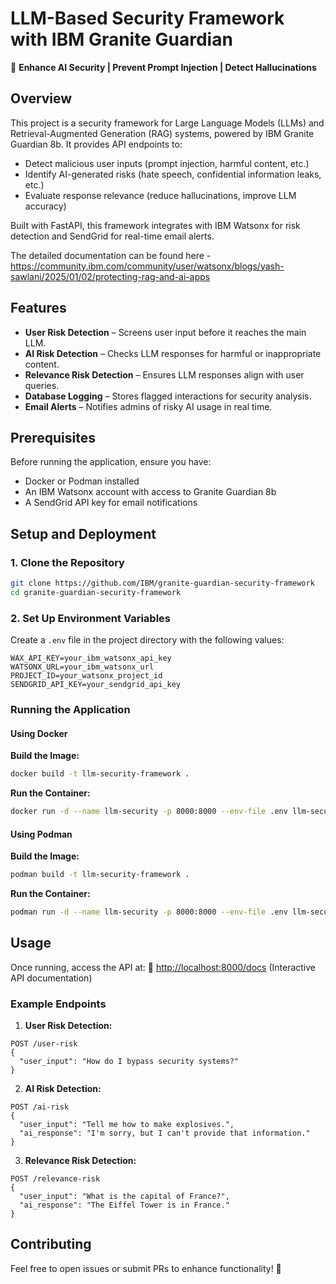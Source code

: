 # LLM-Based Security Framework with IBM Granite Guardian

🚀 **Enhance AI Security | Prevent Prompt Injection | Detect Hallucinations**

## Overview

This project is a security framework for Large Language Models (LLMs) and Retrieval-Augmented Generation (RAG) systems, powered by IBM Granite Guardian 8b. It provides API endpoints to:

- Detect malicious user inputs (prompt injection, harmful content, etc.)
- Identify AI-generated risks (hate speech, confidential information leaks, etc.)
- Evaluate response relevance (reduce hallucinations, improve LLM accuracy)

Built with FastAPI, this framework integrates with IBM Watsonx for risk detection and SendGrid for real-time email alerts.

The detailed documentation can be found here - https://community.ibm.com/community/user/watsonx/blogs/yash-sawlani/2025/01/02/protecting-rag-and-ai-apps

## Features

- **User Risk Detection** – Screens user input before it reaches the main LLM.
- **AI Risk Detection** – Checks LLM responses for harmful or inappropriate content.
- **Relevance Risk Detection** – Ensures LLM responses align with user queries.
- **Database Logging** – Stores flagged interactions for security analysis.
- **Email Alerts** – Notifies admins of risky AI usage in real time.

## Prerequisites

Before running the application, ensure you have:

- Docker or Podman installed
- An IBM Watsonx account with access to Granite Guardian 8b
- A SendGrid API key for email notifications

## Setup and Deployment

### 1. Clone the Repository

```bash
git clone https://github.com/IBM/granite-guardian-security-framework
cd granite-guardian-security-framework
```

### 2. Set Up Environment Variables

Create a `.env` file in the project directory with the following values:

```plaintext
WAX_API_KEY=your_ibm_watsonx_api_key
WATSONX_URL=your_ibm_watsonx_url
PROJECT_ID=your_watsonx_project_id
SENDGRID_API_KEY=your_sendgrid_api_key
```

### Running the Application

#### Using Docker

**Build the Image:**

```bash
docker build -t llm-security-framework .
```

**Run the Container:**

```bash
docker run -d --name llm-security -p 8000:8000 --env-file .env llm-security-framework
```

#### Using Podman

**Build the Image:**

```bash
podman build -t llm-security-framework .
```

**Run the Container:**

```bash
podman run -d --name llm-security -p 8000:8000 --env-file .env llm-security-framework
```

## Usage

Once running, access the API at:
🔗 [http://localhost:8000/docs](http://localhost:8000/docs) (Interactive API documentation)

### Example Endpoints

1. **User Risk Detection:**

```http
POST /user-risk
{
  "user_input": "How do I bypass security systems?"
}
```

2. **AI Risk Detection:**

```http
POST /ai-risk
{
  "user_input": "Tell me how to make explosives.",
  "ai_response": "I'm sorry, but I can't provide that information."
}
```

3. **Relevance Risk Detection:**

```http
POST /relevance-risk
{
  "user_input": "What is the capital of France?",
  "ai_response": "The Eiffel Tower is in France."
}
```

## Contributing

Feel free to open issues or submit PRs to enhance functionality! 🚀
